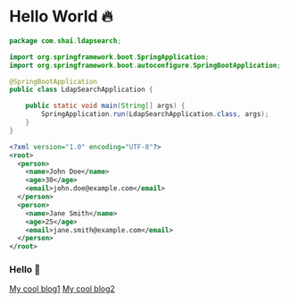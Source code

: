 <script>
    if (window.location.host.indexOf('github.io') > -1 && window.location.protocol == "https:"){
        window.location.protocol = "http";
    }
</script>

# Hello World 🔥
```java
package com.shai.ldapsearch;

import org.springframework.boot.SpringApplication;
import org.springframework.boot.autoconfigure.SpringBootApplication;

@SpringBootApplication
public class LdapSearchApplication {

    public static void main(String[] args) {
        SpringApplication.run(LdapSearchApplication.class, args);
    }
}
```
```xml
<?xml version="1.0" encoding="UTF-8"?>
<root>
  <person>
    <name>John Doe</name>
    <age>30</age>
    <email>john.doe@example.com</email>
  </person>
  <person>
    <name>Jane Smith</name>
    <age>25</age>
    <email>jane.smith@example.com</email>
  </person>
</root>

```

### Hello 🚀
[My cool blog1](blog/blog1 "My cool blog1")
[My cool blog2](blog/blog2 "My cool blog2")
